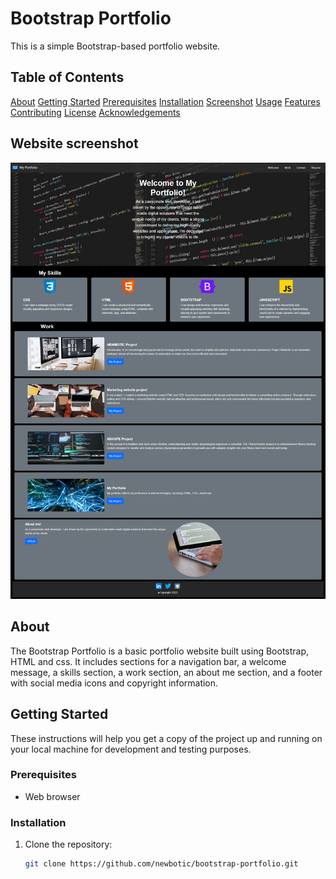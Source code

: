 # Bootstrap Portfolio

This is a simple Bootstrap-based portfolio website.

## Table of Contents
 [About](#about)
[Getting Started](#getting-started)
[Prerequisites](#prerequisites)
[Installation](#installation)
[Screenshot](#screenshot)
[Usage](#usage)
[Features](#features)
[Contributing](#contributing)
[License](#license)
[Acknowledgements](#acknowledgements)

## Website screenshot
![screenshot](./images/screenshot.png)


## About

The Bootstrap Portfolio is a basic portfolio website built using Bootstrap, HTML and css. It includes sections for a navigation bar, a welcome message, a skills section, a work section, an about me section, and a footer with social media icons and copyright information.

## Getting Started

These instructions will help you get a copy of the project up and running on your local machine for development and testing purposes.

### Prerequisites

- Web browser

### Installation

1. Clone the repository:

   ```bash
   git clone https://github.com/newbotic/bootstrap-portfolio.git

